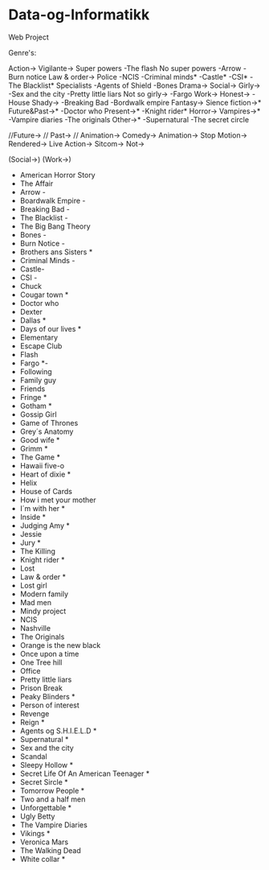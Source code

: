 Data-og-Informatikk
===================

Web Project

Genre's:

Action->
  Vigilante->
    Super powers
      -The flash
    No super powers
      -Arrow
      -Burn notice
  Law & order->
    Police
      -NCIS
      -Criminal minds*
      -Castle*
      -CSI*
      -The Blacklist*
    Specialists
      -Agents of Shield
      -Bones
Drama->
  Social->
    Girly->
      -Sex and the city
      -Pretty little liars
    Not so girly->
      -Fargo
  Work->
    Honest->
      -House
    Shady->
      -Breaking Bad
      -Bordwalk empire
Fantasy->
  Sience fiction->*
    Future&Past->*
      -Doctor who
    Present->*
      -Knight rider*
  Horror->
    Vampires->*
      -Vampire diaries
      -The originals
    Other->*
      -Supernatural
      -The secret circle
    
  //Future->
  // Past->
  // Animation->
Comedy->
  Animation->
    Stop Motion->
    Rendered->
  Live Action->
    Sitcom->
    Not->
  
  (Social->)
  (Work->)
  
  
- American Horror Story       
- The Affair    
- Arrow           -
- Boardwalk Empire     -
- Breaking Bad        -
- The Blacklist       -
- The Big Bang Theory 
- Bones           -
- Burn Notice    -
- Brothers ans Sisters   *
- Criminal Minds    -
- Castle-
- CSI   -
- Chuck    
- Cougar town   *
- Doctor who   
- Dexter   
- Dallas    *
- Days of our lives  *
- Elementary  
- Escape Club  
- Flash           
- Fargo   *-
- Following   
- Family guy    
- Friends 
- Fringe   *
- Gotham   *
- Gossip Girl    
- Game of Thrones   
- Grey´s Anatomy  
- Good wife   *
- Grimm   *
- The Game * 
- Hawaii five-o   
- Heart of dixie   *
- Helix    
- House of Cards        
- How i met your mother 
- I´m with her  *
- Inside   *
- Judging Amy   *
- Jessie   
- Jury    *
- The Killing  
- Knight rider  *
- Lost        
- Law & order *
- Lost girl 
- Modern family
- Mad men 
- Mindy project
- NCIS            
- Nashville 
- The Originals 
- Orange is the new black 
- Once upon a time       
- One Tree hill         
- Office     
- Pretty little liars    
- Prison Break            
- Peaky Blinders   *
- Person of interest
- Revenge  
- Reign    *
- Agents og S.H.I.E.L.D   *
- Supernatural          *
- Sex and the city     
- Scandal               
- Sleepy Hollow        *
- Secret Life Of An American Teenager *
- Secret Sircle  *
- Tomorrow People   *
- Two and a half men  
- Unforgettable  *
- Ugly Betty         
- The Vampire Diaries  
- Vikings              *
- Veronica Mars       
- The Walking Dead      
- White collar         *

